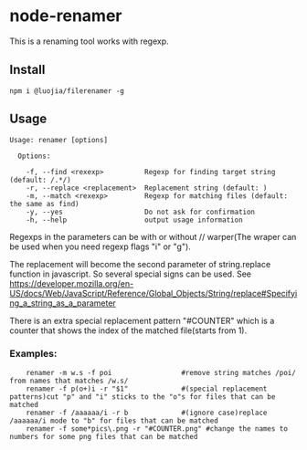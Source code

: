 # node-renamer

This is a renaming tool works with regexp.

## Install
```
npm i @luojia/filerenamer -g
```

## Usage

```	
Usage: renamer [options]

  Options:

    -f, --find <rexexp>          Regexp for finding target string (default: /.*/)
    -r, --replace <replacement>  Replacement string (default: )
    -m, --match <rexexp>         Regexp for matching files (default: the same as find)
    -y, --yes                    Do not ask for confirmation
    -h, --help                   output usage information
```

Regexps in the parameters can be with or without // warper(The wraper can be used when you need regexp flags "i" or "g").


The replacement will become the second parameter of string.replace function in javascript. So several special signs can be used.
See https://developer.mozilla.org/en-US/docs/Web/JavaScript/Reference/Global_Objects/String/replace#Specifying_a_string_as_a_parameter
    
There is an extra special replacement pattern "#COUNTER" which is a counter that shows the index of the matched file(starts from 1).

### Examples:

```shell
    renamer -m w.s -f poi                 #remove string matches /poi/ from names that matches /w.s/
    renamer -f p(o+)i -r "$1"             #(special replacement patterns)cut "p" and "i" sticks to the "o"s for files that can be matched
    renamer -f /aaaaaa/i -r b             #(ignore case)replace /aaaaaa/i mode to "b" for files that can be matched
    renamer -f some*pics\.png -r "#COUNTER.png" #change the names to numbers for some png files that can be matched
```